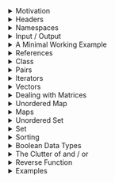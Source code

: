 <details>
  <summary>Motivation</summary>  
	
# Motivation   
This is probably the most important lecture of this course so far. Make sure you code (and submit) all of the example algorithms. This would ensure that you get familiar with **containers** and **C++** in general. From now on, try to incorporate **C++** in all the programs that you write. Need to scan an integer? Use `cin`. Need to create an array? Force yourself to use vector. Need global variables? Create a **class**. Need to iterate over a container? Use Range Based For Loops. The point is, almost all of the things can be done in **C**, but you should try it using the paradigms of C++. This would ensure that you would be able to use it fluently when the time comes. It's like when you learn to drive. No matter how much you read on the subject, the best experience that you can get is getting down on the road and driving by yourself.

With that said, you should maintain the curiosity of how these data structures are implemented internally. At some point in your life, you might need to tune the source code a bit. But, that's not gonna happen if you don't even know what's inside. I had planned to cover containers in the last class after we completed the theory. But, now that I think of it, we have limited time, and so I decided to cover the applications first so that the people who are sitting for placements (and others) might be able to practice questions during the mid-sem break. However, if you are planning to use these black boxes in interview, be prepared to answer questions on how are they implemented internally.     

---

</details>

<details>
  <summary>Headers</summary>  
	
# Headers
We will talk about headers later. For now, we'll just include `#include<bits/stdc++.h>` at the top of our file. This ensures that all the required headers are imported.

---

</details>


<details>
  <summary>Namespaces</summary>  
	
# Namespaces
They are basically used to handle name collisions. Suppose you define a function with the name `sort`. However, if you have included the above header, then there's already a function called `sort` which has been created by the developers of C++. What happens when you try to use `sort`. Which function should the compiler call? Actually, it will call the newly created function. Ok, but now you want to use the `sort` function of C++. How do you do this without changing your function's name? 

Well, that is why `namespaces` were defined. Almost every feature that you study in this lecture is included inside a `namespace` called `std`. This means that you'll have to use `std :: functionName` to use any containder. Of course, you need to use `std :: cin` and `std :: cout`. Since, this is too tiresome, we import the namespace in our program. We can just include a line `using namespace std` which implies that any unknown function that you used will be looked up in the `std` namespace.

_The answer to the first question_ : If you want to use the library sort, instead of your own, this time you would have to explicitly define the namespace. Use this `std :: sort`. 

---

</details>


<details>
  <summary>Input / Output</summary>  
	
# Input / Output
Once you switch to C++, it is very difficult to go back. Hence, before switching, take one last look at the old syntax and remember them. (You have to code in C in a couple of tests).

* How do you scan an integer in C? Well, you simply do `scanf("%d", &num)`. How do you print an integer? It's `printf("%d", num)`.  How do you scan and print a character, a float, a double or a long long integer? Well, just change the format specifier `%d` to `%c`, `%f`, `%lf`, `%lld`.
* What is the equiavalent notation in C++ ? Well, you can just do `cin >> variableName`. It does not matter what the data type of the variable is. It's universal.  
* String is a container in itself. We will talk about the input and output of strings under different section.
* To print a newline, you can either use `cout << endl` or `cout << 'n'`
* A common issue in C++ is scanning of whitespaces. While `%c` is designed to treat space as a single character, `cin` is engineered to ignore it. This is quite intuitive, since ideally you would want to neglect the spaces.

---

</details>

<details>
  <summary>A Minimal Working Example</summary>  
	
## A Minimal Working Example
[Playground](https://ide.geeksforgeeks.org/N4TfxWSMpB)

<details>
  <summary>Code</summary><p>
  
```cpp
#include<bits/stdc++.h>
using namespace std;

int main()
{
    int smallNumber;
    long int bigNumber;
    long long biggestNumber;
    
    /* Note that int after long is optional */
    /* long long int is same as long long */
    
    // You can take input in one line too
    cin >> smallNumber >> bigNumber >> biggestNumber;
    
    // You can also print in one line. Take care of spaces manually
    cout << smallNumber << " " << bigNumber << endl;
    
    // Let us scan some character
    char firstChar, secondChar;
    
    cin >> firstChar >> secondChar;
    cout << firstChar << " " << secondChar << endl;
    
    return 0;
}
```   
</p></details>


---

</details>

<details>
  <summary>References</summary>  
	
# References
Remember the trick to swap 2 numbers in C? Well, that was quite messy. You needed to pass the pointer of the 2 numbers to ensure that the changes are reflected back. Here's a sample code.    
[Playground](https://ide.geeksforgeeks.org/lh5S704wje)

<details>
  <summary>Code</summary><p>
  
```cpp
#include <stdio.h>

void swap(int *a, int *b)
{
    // Make a backup of a
    int backup = *a;
    
    // Overwrite a with the value of b
    *a = *b;
    
    // Overwrite b with the backup
    *b = backup;
}

int main()
{
	int a = 1, b = 2;
	swap(&a, &b);
	printf("%d %d",a,b);
	return 0;
}
```   
</p></details>  

There are a couple of nuances that you need to remember here. First, you need to change the function arguments to include `*` everywhere. Then, you also need to use that messy star everwhere inside the function. Finally, you need to remember to pass the address of the variable denoted by `&a` while calling the function. Quite a lot of scope of error.  Moreover, how do you pass a copy of an array?

#### C++ to the Rescue
In C++, the concept is very simple. First, write the entire function as if you are passing a copy of the arguments. Then, if you need to reflect the changes outside, just write an `&` before the name of the arguments. Observe that you don't need to modify any code inside your function. Moreover, you also don't need to change the way you call your function. 

[Playground](https://ide.geeksforgeeks.org/CktduTG7sq)   
<details>
  <summary>Code</summary><p>
  
```cpp
#include<bits/stdc++.h>
using namespace std;

void swap(int a, int b)
{
    int backup = a;
    a = b;
    b = backup;
}

int main()
{
	int a = 1, b = 2;
	swap(a, b);
	cout << a << " " << b << endl;
	return 0;
}
```
</p></details>  

Isn't that neat? The key takeaway in this discussion, you just need to insert one special symbol to ensure that changes are reflected back. Want more? C++ also has a function called `swap(,)` which takes as input 2 elements and swap them. And the interesting part is, it can even swap containers.  Here's an example which swaps 2 string containers.   
[Playground](https://ide.geeksforgeeks.org/dsi01frA8F)   
<details>
  <summary>Code</summary><p>
  
```cpp
#include<bits/stdc++.h>
using namespace std;

int main()
{
    string first  = "first";
    string second = "second";
    
    cout << first << " " << second << endl; 
    swap(first, second);
    cout << first << " " << second << endl; 
	return 0;
}
```
</p></details>  


---

</details>

<details>
  <summary>Class</summary>  
	
# Class 
C++ is an object oriented programming language and that is one of the key points which distinguishes it from C. If you know Java, you'll realize that Java is also an object oriented programming language, as everything in Java is an object which interact with each other on runtime. (Even `main` is an object). Although we won't go into all the functioalities of OOPs, we'll just cover some topics which would help us to write clean and error free code. The reall power of OOPs is visible when you try to write a working software. 

**Class** 
* A class is exactly what it means. It is a collection or a blueprint of an object. In the world, the set of all people is a class. This is because they share a similar functionalitiy such as the ability to talk, facial construction, etc. Although all people belong to the same class, they have diferrent properties which uniquely identifies them such as gender, voice, hairstyle, etc. Another example is the class of cars. Any particular car, such as BMW, Mercedes, etc is a part of this class. Although they share the same features, they are different in some aspect such as horsepower, cost, etc. 

**Instance Variables**
* A class can store some basic information of the object in the form of instance variables. For exapmle, hair color, eye color, etc is a defining feature of people. Hence, they are called instance variables. Similarly, the cost of a car can be considered as an instance variable.

**Methods**
* A class can have several functions associated with it. In the case of people, think of the different talents they have. In the case of animals, think of the sound they make. Although the name of the function `sound` is same for all the animals, the functioning is different. This gives us the flexibility to use the same name for different but similar functions.

**Objects**
* We say that an object is an **instance** of a class. It's like you have used the blueprint to create an actual human. There can several different objects of the same class in a single program. These 

**A New World**
* Whenever you create an instance of a class, that object starts living in a new world of its own. You can decide whether to interact this object with others or not. This is paritcularly useful in using gloabl variables. The general suggestion is that you should avoid using global variables as much as possible. _Why?_ This is because people tend to forget them to re-initialize thos variables if there are multiple cases.
 
 * Similarly, you should also avoid using **static**. This is because for each of the test case, you would want the function to be initialized once and updated the rest of the time. However, the issue with _static_ is that a particular line containing that keyword is run once for the entire program (and not once for each test case). Hence, you would end up using the answer of the last test cases instead of initializing it again. 

**Experimenting with static**    
[Playground](https://ide.geeksforgeeks.org/nmMO994yjb)   
<details>
  <summary>Code</summary><p>
  
```cpp
#include<bits/stdc++.h>
using namespace std;

void fun()
{
    static int a = 0;
    a++;
    
    cout << a << " ";
}

int main()
{
    for(int i = 0; i < 2; i++)
    {
        fun(), fun();
    }
    
    /*
    
    The expected answer is 
    1 2 
    1 2 
    
    But we get 
    1 2 
    3 4
    
    */
	return 0;
}
```
</p></details>  

During the class, someone had a question that if we call the function with a static line from 2 different functions, even then the static line is executed once for the entire program. (Which is logical). However, static works differently in classes. If you write a static line inside a function of a class, then it would only be executed when you create the first object of the class. (I think I was confused during the lecture whether it is called each time the object is initiated or just once. So please correct this in your notes. I have very less experience with using static :) ). Anyway, the point is, with classes and objects, you would never see the need to use static (which is a bit tricky concept). You should always try to use instance variables.    
[Playground](https://ide.geeksforgeeks.org/22oQohcEGs)   
<details>
  <summary>Code</summary><p>
  
```cpp
#include<bits/stdc++.h>
using namespace std;

class Solution
{
    public:
    void fun();
};

void Solution :: fun()
{
    static int a = 0;
    a++;
    
    cout << a << " ";
}

int main()
{
    for(int i = 0; i < 2; i++)
    {
        Solution object;
        object.fun();
        object.fun();
        cout << endl;
    }
    
    /*
    
    The expected answer is 
    1 2 
    1 2 
    
    But we get 
    1 2 
    3 4
    
    */
	return 0;
}
```
</p></details>  

**Constructors**     
* Constructors are basically a function which defines how an object should look like when it is first instantiated. To call the constructor while creating an object, use `className objectName(....)` where `...` represents the constructor arguments.

**Scope**      
We have talked about the different worlds that classes create. To remove the ambiguity of which class we are referring to, there is the concept of scopes. When you write a function inside your class, you can either write the entire function with one level of indentation within the class, or you can define the function prototype inside and write the actual code outside it using scopes. See below examples.

**This Keyword**    
A common problem that arise while writing constructors is renaming variables.Suppose you have a class of cars with an instance variable called `color`. Now, you pass an argument to the constructor, naturally you would want to rename that variable as `color` because that's what it is logically. However, this creates a conflict in the name. When you try to print `color` in the constructor, which `color` should be printed (The answer is the local one, the one which was passed as an argument). The workaround to this is to use different name, say `shade` in the function parameter. and the do `color = shade`. But what if we don't want to keep thinkng up new names? This is where the **this** keyword comes in handy. If you keep the same name, then you can refer to the instance variable as `this->color`. Naturally, you can assign color by `this->color = color`.


**Linking All Together**    
* While declaring a class, don't forget the semi colon and the scope.
* For now, just make everthing public.
* Here is my code for the first question of the first programming assignment. You can see how I use constructors, scope, access instance variables, call functions, create new objects in each test case, get rid of gloabl variables, etc. Further, notice that I don't need to move the taken arrray and the reqWeight around.    

[Playground](https://ide.geeksforgeeks.org/16Nhlu0Qb4)

<details>
  <summary>Code</summary><p>
  
```cpp
#include <bits/stdc++.h>
using namespace std;

class Solution
{
    public:
    int minCount;
    vector<int> a;
    vector<bool> taken;
    int n, reqWeight;
    
    // The constructor
    Solution()
    {
        minCount = INT_MAX;
    }
    
    void scanVector();
    void solve(int ind);
};

/* Demonstration of Scope */
void Solution :: scanVector()
{
    cin >> n;
    cin >> reqWeight;
    
    a.resize(n);
    taken.resize(n);
    
    for(int i = 0; i < n; i++)
        cin >> a[i];
}

void Solution :: solve(int ind)
{
    if(ind == n)
    {
        long long sum = 0;
        int count = 0;
        
        for(int i = 0; i < n; i++)
            if(taken[i])
                sum += a[i], count++;
            
        if(sum == reqWeight)
            minCount = min(minCount, count);
        
        return;
    }
    
    taken[ind] = true;
    solve(ind + 1);
    
    taken[ind] = false;
    solve(ind + 1);
}

int main()
{
	int t;
	cin >> t;
	
	for(int i = 0; i < t; i++)
	{
	    Solution object;
	    object.scanVector();
	    object.solve(0);
	    
	    if(object.minCount == INT_MAX)
	        cout << "impossible" << endl;
	    else
	        cout << object.minCount << endl;
	}
	return 0;
}
```
</p></details>  


---

</details>

<details>
  <summary>Pairs</summary>  
	
# Pairs
Pairs are one of the most wonderful features of C++. It helps you a lot when you want to return 2 different values from a function. By the way, how do you return 2 or more different values from a function without using pairs? (_Answer_ : Since you can return only one thing from a function, so before calling a function, create some variables to store the result. Now, pass the reference of these variables in the function and update them inside. This ensures that changes are reflected back and hence you have returned multiple values from a function). 

**Key Points**
* To define a pair, use `pair<int, int> myPair`. The first 2 data types can be anything. (not necessarily homogenous).
* Do generate a triplet, you can use `pair<int, pair<int,int>> myTriplet`. 
* The first element of a pair can be accessed via `myPair.first` notation and the second element can be accessed via `myPair.second` . Notice that there are no `()` because this is an instance variable and not a method. 
* To fill values in a pair, use `make_pair(firstVal, secondVal)`. The return type of this function is a pair of the desired type. Note that you can also use constructors while declaring a pair. See example below.
* Want more?  Pairs are well ordered. It means that you can sort a vector of pairs. Elements with smaller values of the `first` field are treated as smaller and if the `first` values are the same, then the `second` values are compared.

[Playground](https://ide.geeksforgeeks.org/mhkJM1t04y)
<details>
  <summary>Code</summary><p>
  
```cpp
#include<bits/stdc++.h>
using namespace std;

int main()
{
    // The constructor method
    pair<int, int> myPair(2,3);
    cout << myPair.first << " " << myPair.second << endl;
    
    // The Manual Method
    myPair = make_pair(1,2);
    cout << myPair.first << " " << myPair.second << endl;
    
    // A Triplet Method
    pair<int, pair<int,int>> myTriplet;
    myTriplet = make_pair(1, make_pair(2,3));
    cout << myTriplet.first << " ";
    cout << myTriplet.second.first << " ";
    cout << myTriplet.second.second << endl;
    
    /* Here's the interesting part. Pairs are well ordered */
    /* You can sort a vector of pairs. */
    /* It would sort by x first. If x matches, it would sort by y */
    
    vector<pair<int,int>> myVector;
    
    myVector.push_back(make_pair(1,3));
    myVector.push_back(make_pair(5,7));
    myVector.push_back(make_pair(2,9));
    myVector.push_back(make_pair(1,2));
    myVector.push_back(make_pair(2,6));
    myVector.push_back(make_pair(3,7));
    
    // Let's sort them and see what happens
    sort(myVector.begin(), myVector.end());
    
    // Print the vector
    cout << "Printing the sorted vector" << endl;
    for(auto ele : myVector)
        cout << ele.first << " " << ele.second << endl;
	return 0;
}
```
</p></details>  

---

</details>

<details>
  <summary>Iterators</summary>  
	
# Iterators (Introduction)
Iterators are a friendly version of _pointers_. A lot of people end up getting confused or doing segmentation faults with _pointers_. (Java is smart, it doesn't have any pointers). You can visualize an iterator as an arrow which points to a specific element. Note that the design of the arrow might not be the same for each data type. Visually, you would want the arrow of a string to be different from an arrow of an integer. Hence, each container has a different type of iterator. But, the best part is, most of the library functions in C++ are written so as to work on all types of iterators. Of course, an iterator makes no sense without a container. Hence, we'll study a container first and then come back to iterators. 

**Key Points**
* Why are iterators smart? It's because additon (and subtraction arithmetic work on them). It means that if you have an iterator `itr` pointing to the front element of the container, then doing `itr++` will give you an iterator to the second element of the container. (There's something called forward iterator and reverse iterator. The -- operator works on only reverse iterators). We will only be using the forward iterator, and hence you should never do `itr--`.
* For any container, `myContainer.begin()` gives you the an iterator to the front element. You can actually de-reference it and print the values. But the tricky part is that `myContainer.end()` doesn't give you an iterator to the last element of the array. It actually gives an iterator to the end of the container. Hence, you should never try to de-reference `myContainer.end()`.

---

</details>

<details>
  <summary>Vectors</summary>  
	
# Vectors
Vectors are on of the most amazing thing that you'll encounter in C++. It has such a wide range of applications. Vectors are essentially **dynamic arrays**, It means they can adjust their size as per the wish of the user. What more? You don't need to pass the length of an array to a function anymore. You can just pass a vector and deduce the size inside the function itself. 

**Key Points**
* You can declare a vectory by `vector<int> myVector`. Note that you can replace the `int` with `char` or any other data type (including `string` and `vector<int>`).  In fact, you can create a vector of any container that we are going to study. If you want to declare a vector of size `size` and use it like an array, you can do so by `vector<int> a(size)`.  This would also set the first n values to 0. Now, if you use `push_back(ele)`, the element would be inserted at the n+1th position. So, only use index
* You have 2 choices while declaring a vector. Either declare the size when you initiate the object or resize it dynamically. **Please do not mix them**.
* You can insert an element at the back in **O(1)** using `myVector.push_back(element)`.
* You can pop an element at the back in **O(1)** using `myVector.pop_back()`.
* Try not to pass the size of the array around unless absolutely necessary. You can use `myVector.size()` to get the size of the vector. This also works in **O(1)**.
* A very important function is `resize` which adjusts the vector to the desired size. The syntax is `myVector.resize(new_size)`. Note that if the vector was initially empty, it would be resized to behave as an array of length. What more? C++ would also put the default value 0 in all the `n` positions. Another important feature is that you can specify what to put as the default value in place of zero. The syntax is `myVector.resize(new_size, default_value)`

#### Iterating a Vector
We'll continue the discussion of iterators in context of vectors. There are basically 3 ways to iterate a vector.   

**First Method**
* Use the traditional method. Get the size of the vector and iterate it from `0` to `n-1` like an array. Note that a vector has all the functionalities of an array.

**Second Method**
* We can iterate it via iterators. Recall that an iterator is just a different kind of pointer, or an arrow pointing towards an element. If you want the value of that element, you need to de-reference it. You can do so by using `*`. To define an iterator, we can just write the container name along with the data type and then write an iterator in this scope. Then, we can give it a name. To define an iterator of `vector<int>`, we can just do `vector<int> :: iterator itr`. Here, `itr` is the name of the iterator. So, we keep iterating the container unitll we reach the end. Again, remember not to de-reference the end iterator.

**Third Method**
* We can use the **Range Based For Loop** similar to Python. The benefit of this is that we get direct view on the elements instead of an arrow pointing towards them. This means that we won't have to de-reference it. However, remember that you get a copy of the element. So, if you want to modify the elements, you'll have to use reference. The syntax is `for(int &ele : myVector)`. If you forget to write the reference, then you'll just get a copy.

### Automatic Type Deduction
One of the important features in C++ is the automatic type deduction. Sometimes, it might be a bit cumbersome to write `vector<int> :: iterator itr`. However, if you use `auto` while intialising an iterator, it will automatically deduce the type of the iterator. (This only works if you assign something to it the moment you declare it). Note that once assigned a type, the type of the iterator cannot change. The syntax is `auto itr = myVector.begin()`. It will automatically deduce that you are talking about an iterator defined in the scope of `vector<int>`. However, `auto itr;` is incorrect as you haven't initialized it. Moreover, `auto` can be used in any data types and is not limited to iterators. An example of this is the range based For Loops.

 
**Experimenting with the 3 Methods and the Auto Keyword**    
[Playground](https://ide.geeksforgeeks.org/Dhj8xNhTnx)
<details>
  <summary>Code</summary><p>
  
```cpp
#include<bits/stdc++.h>
using namespace std;

int main()
{
    // Create an empty vector
   vector<int> myVector;
   
   // Fill 5 elements 
   for(int ele = 1; ele <= 5; ele++)
        myVector.push_back(ele);
    
    // Resize it to length 10 and fill remaining elements
    myVector.resize(10);
    for(int i = 5; i < 10; i++)
        myVector[i] = i + 1;
    
    /* Fill 5 more elements */
    for(int ele = 11; ele <= 15; ele++)
        myVector.push_back(ele);
    
    // First method
    for(int i = 0; i < myVector.size(); i++)
        cout << myVector[i] << " ";
    cout << endl;
    
    // Second method
    vector<int> :: iterator itr;
    for(itr = myVector.begin(); itr != myVector.end(); itr++)
        cout << *itr << " ";
    cout << endl;
    
    // Third Method
    for(auto ele : myVector)
        cout << ele << " ";
    cout << endl;
    
    // Modification of elements using third methods.
    // Notice the reference and auto keyword
    for(auto &ele : myVector)
        ele = -1 * ele;
    
    // A better version of second method
    for(auto itr = myVector.begin(); itr != myVector.end(); itr++)
        cout << *itr << " ";
    cout << endl;
	return 0;
}
```
</p></details>  

#### A Few More Functionalities
* `myVector.front()` gives you the starting element of the vector. `myVector.back()` gives you the ending element of the vector. Notice the difference with `begin` and `end`. Those give you iterators while these give you the value of these elements.
* `myVector.clear()` erases all the elements in the container. Of course, the time complexity is **O(n)**.
* You can also insert any element anywhere in the vector. However, insertion is not **O(1)**.  It is **O(n)**. To insert an element, you need an iterator before which the element should be placed. For example, to insert an element at the beginning of the container, you can do `insert(myVector.begin(), incomingValue)`.


---

</details>

<details>
  <summary>Dealing with Matrices</summary>  
	
# Dealing with Matrices
Passing matrices around in C is very tricky. You need to create a pointer to a pointer and allocate memeory using `malloc` and then move it around. You can find the working code below.    
[Playground](https://ide.geeksforgeeks.org/JJNOIXXXuQ)
<details>
  <summary>Code</summary><p>
  
```cpp
#include <stdio.h>
#include <stdlib.h>

/* Pass a 2D matrix to this function */
void fun(int **mat, int row, int col)
{
    for(int i = 0; i < row; i++)
    {
        for(int j = 0; j < col; j++)
        {
            printf("%d ",mat[i][j]);
        }
        printf("\n");
    }
}

int main()
{
	// Create a pointer to a pointer
	int **mat;
	
	int row, col;
	scanf("%d %d", &row, &col);
	
	// Allocate memory to rows;
	mat = (int **)malloc(row * sizeof(int *));
	
	// Allocate memory to columns
	for(int i = 0; i < row; i++)
	    mat[i] = (int *)malloc(col * sizeof(int));
	
	
	// Scan the matrix
	for(int i = 0; i < row; i++)
	    for(int j = 0; j < col; j++)
	        scanf("%d",&mat[i][j]);
	
	// Pass it to a function
	fun(mat, row, col);
	
	return 0;
}
```
</p></details>  

Okay, this works but is quite ugly. You need to move the number of rows and columns around along with using malloc.    
Well, in C++, you can just create a vector of vector and move it around with or without reference. You don't even need to pass the number of rows and columns. Plus, each row can have different number of columns.    
[Playground](https://ide.geeksforgeeks.org/MQeV2cJ7AX)
<details>
  <summary>Code</summary><p>
  
```cpp
#include <bits/stdc++.h>
using namespace std;

/* Pass a 2D matrix to this function */
void fun(vector<vector<int>> &mat)
{
    // Extract the row and columns
    int row = mat.size();
    int col = mat[0].size();
    
    for(int i = 0; i < row; i++)
    {
        for(int j = 0; j < col; j++)
        {
            cout << mat[i][j] << " ";
        }
        cout << endl;
    }
}

int main()
{
	// Create a vector of vector with 0 size
	vector<vector<int>> mat;
	
	int row, col;
	cin >> row >> col;
	
	// Create the row
	mat.resize(row);
	
	// Create the columns for each row
	for(auto &row_vec : mat)
	    row_vec.resize(col);
	
	/* Notice the reference above */
	
	
	// Scan the matrix
	for(int i = 0; i < row; i++)
	    for(int j = 0; j < col; j++)
	        cin >> mat[i][j];
	
	// Pass it to a function
	fun(mat);
	
	return 0;
}
```
</p></details>  


---

</details>

<details>
  <summary>Unordered Map</summary>  
	
# Unordered Map
An important container is `unordered_map`. You can visualize this as a black box which can perform a couple of operations in **O(1)**. They are : **Insertion, Searching, Size**. Moreover, with every key that you insert, you can (and should) also attach an associated value with it. The algorithm on which this black box works does not depend on the values. Hence, there are some restrictions as to what you can keep as your keys. When we insert a key with value `val`, we say that we are hashing the key with the given value. Notice that this doesn't allow duplicate keys. If you want to insert a key value pair `(2,3)` and then you want to insert another pair with same key, say `(2,5)`, then the final value associated with the key 2 would be 5. It simply means that duplicate keys are overwritten.  

**Warning** 
* Although the insertion and deletion is **O(1)** in average cases, in the worst case it might go upto **O(n)**. Now, in the class we had discussed that we should only consider the worst case time complextiy of an algorithm. So, why not here? The reasoning is quite simple, Worst case input of hash maps are rare given the number of queries. I would have to design well thought out test cases to ensure that happens. However, if you aren't doing Competitive Programming, then you can use it safely. And if you are too hesitant, use `map` which is introduced later.
* You cannot hash`pair<int, int>` in unordered_map. Use maps for that. Also, you cannot hash custom classes and structures (neither in ordered nor in unordered maps). However, you can place custom classes as a value in both of them. The only things which you can hash safely are integers, character, strings, and pointers. (Yes, you can hash the address of linked list nodes, and the address of the trees).

**Usage**
* To declare an unordered map, simply do `unordered_map<int, int> myMap`. The first data type is the type of key and the second one corresponds to the type of value.
* To get the number of keys, simply use `myMap.size()`.
* To search for an element, use the `find` function. It accepts as an argument the key, and returns an iterator to that element if that is present. (Of course, you can de-reference that iterator to get the value). If that element does not exist, it returns an iterator to the end of the container. `myMap.find(key) == myMap.end()` signifies that the key is not present. 
* To access the value of a key, first ensure that it is present using the above criteria. If it is present, you can simply do `myMap[key]` and this would give you the value. What more? You can also update the value of this key, Simply do `myMap[key] = newValue`.
* To insert a key value pair, simply do `myMap[key] = Value`. This would ensure the overwriting if the key is already present. 
* _Out of Bound Access_ : We should try not to access the value of the key which is not present. However, if we do so, we won't get segmentation fault. Instead we will get the default value which is zero. (Note that the size of hashmap doesn't change when you access illegal keys). Suppose, you need to insert keys in the hashmap, where the value represents the frequency in an array. If that key is not present, you want to insert it with a frequency of 1, else you want to increase the frequency (value) by 1. For each key, regardless of whether it is present or not, simply doing `myMap[key]++` does the job. Can you see why?
* To erase a key value pair , simply do `myMap.erase(key)`.
* The individual entries in the container are `pair`. The first element of the pair represents the key while the second pair represents the valule. Hence, when you iterate it via iterators, after de-referencing, you get a pair. Of course, you can also iterate it via the range based for loops.

**Experimenting with Maps**    
[Playground](https://ide.geeksforgeeks.org/lvC1kWBLIv)
<details>
  <summary>Code</summary><p>
  
```cpp
#include<bits/stdc++.h>
using namespace std;

int main()
{
    // A new to intialise vector
    vector<int> myVector = {1,1,1,2,2,3,5,5,5,5};
    
    unordered_map<int, int> myMap;
    
    // If not present, insert the element
    // If present, increment the count by 1 
    for(auto key : myVector)
    {
        // Not present, insert it
        if(myMap.find(key) == myMap.end())
            myMap[key] = 1;
        else
            myMap[key]++;
    }
    
    // First Way to traverse the map
    for(auto itr = myMap.begin(); itr != myMap.end(); itr++)
        cout << (*itr).first << " " << (*itr).second << endl;
    
    // Update the frequency of 3 from 1 to 2
    myMap[3]++;
    
    // Overwrite the frequency of 1 to 100
    myMap[1] = 100;
    
    // Erase the elment 5 from hash map
    myMap.erase(5);
    
    // Insert a new element with frequency 1 (Default Value -- 0)
    myMap[1234]++;
    
    /* Notice that 1234 doesn't exist yet
       but if you try to increment it, it comes to existence 
    */
    
    // Print the number of keys in the hash map
    cout << myMap.size() << endl;
    
    // Iterate the key value pairs in a clean Way
    for(auto ele : myMap)
        cout << ele.first << " " << ele.second << endl;
    
	return 0;
}
```
</p></details>  


---

</details>

<details>
  <summary>Maps</summary>  
	
# Map
There's not much of a difference betweeen unordered_map and map. While `unordered_map` provides insertion, deletion and searching in average **O(1)**, sometimes, it can blow up to **O(n)**. However, map (or ordered map) guarantees that the worst case complextiy would be **O(log (n))**. We have already seen that we can compromise a bit on **O(log (n))** and **O(1)** because the hidden constant factor in **O(1)** might be huge. Hence, you should generally use maps. Another benefit of maps is that it can store **pairs** as keys. The important property of maps is that it stores the key in a sorted order inside the black box. Hence, when you iterate the ordered map, you will get keys in sorted order. (Note that the values does not influence the internal algorithm of map).  Hence, you can use anything as values, including containers such as vectors. Moreover, the permissible keys that can be mapped are integer, pair of integers, (and not pair of custom class), character and strings. The strings are stored in lexicographical order. This gives us another method to sort `n` numbers. Insert them into a map along with frequency and then iterate the map and print any key `frequency` times. 

**Usage**
* To define a map, use `map<int, int> myMap`.
* Insertion, deletion, seacrhing, and size has same syntax as unordered_map.
* Iterating the map also has same syntax. The only difference is that now you'll get a sorted order of keys.
* To clear the container such as map and unordered map, use `myMap.clear`

[Playground](https://ide.geeksforgeeks.org/wmeAkEtGGI)
<details>
  <summary>Code</summary><p>
  
```cpp
#include<bits/stdc++.h>
using namespace std;

int main()
{
    // A new to intialise vector
    vector<int> myVector = {1,1,1,2,2,3,5,5,5,5};
    
    // Demonstrate
    map<int, int> myMap;
    
    // If not present, insert the element
    // If present, increment the count by 1 
    for(auto key : myVector)
    {
        // Not present, insert it
        if(myMap.find(key) == myMap.end())
            myMap[key] = 1;
        else
            myMap[key]++;
    }
    
    // First Way to traverse the map
    for(auto itr = myMap.begin(); itr != myMap.end(); itr++)
        cout << (*itr).first << " " << (*itr).second << endl;
    
    /* As you can see, the keys are in sorted order */
    
    // Update the frequency of 3 from 1 to 2
    myMap[3]++;
    
    // Overwrite the frequency of 1 to 100
    myMap[1] = 100;
    
    // Erase the elment 5 from hash map
    myMap.erase(5);
    
    // Insert a new element with frequency 1 (Default Value -- 0)
    myMap[1234]++;
    
    /* Notice that 1234 doesn't exist yet
       but if you try to increment it, it comes to existence 
    */
    
    // Print the number of keys in the hash map
    cout << myMap.size() << endl;
    
    // Iterate the key value pairs in a clean Way
    for(auto ele : myMap)
        cout << ele.first << " " << ele.second << endl;
    
    /* Let's create a map with pair as keys.
       We'll just set all values to 1 
    */
    
    
    cout << "Map of Pairs " << endl;
    
    map<pair<int,int>, int> pairMap;
    
    pairMap[make_pair(1,3)] = 1;
    pairMap[make_pair(5,7)] = 1;
    pairMap[make_pair(2,9)] = 1;
    pairMap[make_pair(1,2)] = 1;
    pairMap[make_pair(2,6)] = 1;
    pairMap[make_pair(3,7)] = 1;
    
    // Let's iterate over the map and print keys
    for(auto ele : pairMap)
        cout << ele.first.first << " " << ele.first.second << endl;
    
    /* As you can see, pairs are sorted by the order we defined */
    
    /* Let us clear the map */
    pairMap.clear();
    
    cout << "The size of map is " << pairMap.size() << endl;
	return 0;
}
```
</p></details>  


---

</details>

<details>
  <summary>Unordered Set</summary>  
	
# Unordered Set
Unordered_set is a smaller version of unordered_map. It just takes keys and no values. You can keep inserting duplicate keys in the set but the algorithm would determine that the key is duplicate and would ignore it without any warning. Note that, everything that can unordered_set can do can be done easily by Unordered_map by just using a dummy value for each node. Hence, in practice, you won't be using unordered_set much.  Of course, the time complexity analysis is exactly the same as unordered_map.

[Playground](https://ide.geeksforgeeks.org/S64TCKBwBK)
<details>
  <summary>Code</summary><p>
  
```cpp
/* Code borrowed from GFG */

#include <bits/stdc++.h> 
using namespace std; 

int main() 
{ 
	// Declaring set for storing string data-type 
	unordered_set <string> stringSet ; 

	stringSet.insert("code") ; 
	stringSet.insert("in") ; 
	stringSet.insert("c++") ; 
	stringSet.insert("is") ; 
	stringSet.insert("fast") ; 
    
    // Let us insert a duplicate key
    stringSet.insert("code");
    
    // Let us search for a key
	string key = "slow" ; 
	if (stringSet.find(key) == stringSet.end()) 
		cout << key << " not found" << endl ; 
	else
		cout << "Found " << key << endl << endl ; 

	key = "c++"; 
	if (stringSet.find(key) == stringSet.end()) 
		cout << key << " not found\n" ; 
	else
		cout << "Found " << key << endl ; 

    // Let's iterate over the container
	unordered_set<string> :: iterator itr; 
	for (itr = stringSet.begin(); itr != stringSet.end(); itr++) 
		cout << (*itr) << endl; 
} 
```
</p></details>  


---

</details>

<details>
  <summary>Set</summary>  
	
# Set
You can consider set to be a trimmed down version of ordered maps. It also has some extra properties (such as `lower_bound` and `upper_bound`). Note that these 2 properties are also present in ordered map, but we seldom use. You'll be using sets quite frequently, so study this section carefully. A set can only accept keys but not values. It keeps the keys in sorted order and if you try to insert a duplicate key, it would quietly ignore it without making a fuss. 

**Properties**
* The syntax for creating a set is `set<int> mySet`. By default, the sorted order is ascending order. If you want to store keys in descending order, you can pass in an optional argument `set<int , great<int>> mySet`, or `set< pair<int,int>, greater< pair<int,int> > >  mySet`. We'll talk about `greater<int>` and comparators when we come to *heaps*. Note that `greater<...>` doesn't work for structs and custom classes.
* How do you erase an element from the set? You can either call `mySet.erase(key)` or `mySet.erase(iterator_of_key)`. But how do you get the iterator of a key? Use `set.find(key)`.
* All the basic opertions (excluding size) is **O(log (n))**
* Set also has 2 very interesting properties. `lower_bound(key)` returns an iterator to the first element of the container which is equal to `key`. If key is not present, it returns the iterator of the next element which is just greater than `k`. In case all elements are smaller than `k`, it returns an iterator to the end.
* `upper_bound(key)` returns an iterator to the first element of the container which is just greater than key. Not that it ignores element which is equal to `key`.  If all the elements are smaller or equal to `key`, it returns an iterator to the end. 
* To learn more about `lower_bound` and `upper_bound`, you can read [this]([http://www.cplusplus.com/reference/set/set/lower_bound/](http://www.cplusplus.com/reference/set/set/lower_bound/)) and [this]([http://www.cplusplus.com/reference/set/set/upper_bound/](http://www.cplusplus.com/reference/set/set/upper_bound/)). Don't worry so much about these 2 properties for now. Once you use them in a question, you'll get the hang of it.
* The above 2 properties also work in **O(log (n))**

[Playground](https://ide.geeksforgeeks.org/bMlUViRLzj)
<details>
  <summary>Code</summary><p>
  
```cpp
/* Example borrowed from GFG */

#include<bits/stdc++.h>
using namespace std; 

int main() 
{ 
	// A set with in descending order 
	set <int, greater <int> > gquiz1;		 

	// Insert elements in random order 
	gquiz1.insert(40); 
	gquiz1.insert(30); 
	gquiz1.insert(60); 
	gquiz1.insert(20); 
	gquiz1.insert(50); 
	gquiz1.insert(50); // only one 50 will be added to the set 
	gquiz1.insert(10); 

	// Printing set gquiz1 
    for(auto ele : gquiz1)
        cout << ele << " ";
	cout << endl; 

	// Assigning the elements from gquiz1 to gquiz2 
	set<int> gquiz2(gquiz1.begin(), gquiz1.end()); 
    
    /* This would also work */
    /* mySet.insert(myVector.begin(), myVector.end()); */
    
	// Printing set gquiz2 
    for(auto ele : gquiz2)
        cout << ele << " ";
	cout << endl; 

	// Remove all elements up to 30 in gquiz2 
	gquiz2.erase(gquiz2.begin(), gquiz2.find(30)); 
	cout << "\ngquiz2 after removal of elements less than 30 : "; 
	for (auto itr = gquiz2.begin(); itr != gquiz2.end(); ++itr) 
		cout << '\t' << *itr; 

	// Remove element with value 50 in gquiz2 
	int num; 
	num = gquiz2.erase (50); 
	cout << "\ngquiz2.erase(50) : "; 
	cout << num << " removed \t" ; 
	for (auto itr = gquiz2.begin(); itr != gquiz2.end(); ++itr) 
	{ 
		cout << '\t' << *itr; 
	} 

	cout << endl; 

	// Lower bound and upper bound for set gquiz1 
	cout << "gquiz1.lower_bound(40) : "
		 << *gquiz1.lower_bound(40) << endl; 
	cout << "gquiz1.upper_bound(40) : "
		 << *gquiz1.upper_bound(40) << endl; 

	// Lower bound and upper bound for set gquiz2 
	cout << "gquiz2.lower_bound(40) : "
		<< *gquiz2.lower_bound(40) << endl; 
	cout << "gquiz2.upper_bound(40) : "
		<< *gquiz2.upper_bound(40) << endl; 

	return 0; 

} 
```
</p></details>  


---

</details>

<details>
  <summary>Sorting</summary>  
	
# Sorting
We have seen how to sort n numbers in **O(n log(n))**. Although the code of merge sort is very easy, it is not possible to write the entire code everytime. C++ provides a library function which can sort linear containers. To Sort a vector, you can use `sort(myVector.begin() ,  myVector.end())`. To sort an array, you can use `sort(arr, arr + n)` because array is not a container as such. To sort a string which a container, use `sort(str.begin() , str.end())`.



---

</details>


<details>
  <summary>Boolean Data Types</summary>  
	
# Boolean Data Types
C++ also has boolean data types (and so does C). Try to use them instead of using 0 or 1.    
The syntax is `bool newVar = true` and `bool newVar = false`.

---

</details>

<details>
  <summary>The Clutter of and / or</summary>  
	
# The Clutter of `and` `or`
C++ also has 2 reserved keywords, namely `and` , `or`. Try to use them in place of `&&` and `||`. Not that it makes a difference, it just makes the code look more clean.


---

</details>

<details>
  <summary>Reverse Function</summary>  
	
# Reverse Function
Like swap, C++ also has a function which can reverse any linear container (i.e, vector and string). The syntax is `reverse(str.begin() , str.end())` and `reverse(myVector.begin() , myVector.end())`.


---

</details>

<details>
  <summary>Examples</summary>  
	
# Examples
1) **Remove Duplicates** : 
	* The task is to remove duplicates from an array. One approach that works in O(n^2) is to pick each element, traverse the array and set the other copies to infinity. Simulataneously, place this single element at the back of a vector. At the end, the vector would contain all the unique elements.
	* Another approach is to use sorting. Sort the array, and then all duplicates would come together. Extract them in a new vector. **O(n log(n))**
	* A yet another approach is to insert all the elements in a set and take them out. This would ensure that duplicates are removed. **O(n log(n))**
	* A final approach which also maintains the order of appearance is to start hashing the elements one by one. If the element is already hashed, don't do anything. If it is not hashed, store it at the back of a vector and also hash it. At the end, the vector would have unique elements in the same order of appearance.  **O(n)**

2) **Count Frequency of Each Element**
	* An **O(n^2)** approach is to pick any element, count its frequency, store the answer in a vector of pairs and set all copies to infinity. Repeat for all the elements. At the end, vector would contain the answer.
	* Another approach is to sort the elements. Now, all duplicates are clubbed together. You can find the frequency in one traversal. **O(n log(n))**.
	* A yet annother approach is the following. Map each value in the array to its frequency. (i.e keep updating frequency whenever you see an element). In the end, traverse the hashmap and you'll have the key frequency pair. **O(n)**
3) **A Data Structure that supports Insert, Delete, getRandom in O(1)**
Note that all incoming elements are distinct.
	 * Create an empty vector and keep inserting elements at the back. Simultaneously, keep updating a map with key as incoming number and value as the index in the array. 
	 * As soon as a deletion query comes, look up the index of the element from the hashmap. If it is not present, do nothing. If present, go to that index in the vector. Swap that element with the last element of the vector and pop the last element. This is O(1). Finally, remember to erase the key from hashmap.
	 * For getRandom, extract the size of the vector. Generate a random number and take it modulo `size`. This would give you a number between `0` and `size - 1`. Just return the element at that index. Note that this ensures that each element has equal probability of being returned.
